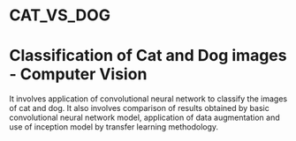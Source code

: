 # CAT_VS_DOG

# Classification of Cat and Dog images - Computer Vision
It involves application of convolutional neural network to classify the images of cat and dog. It also involves comparison of results obtained by basic convolutional neural network model, application of data augmentation and use of inception model by transfer learning methodology.
